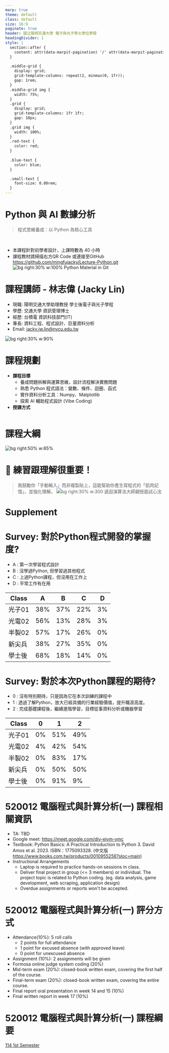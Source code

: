 ```yaml
---
marp: true
theme: default
class: default
size: 16:9
paginate: true
header: 國立陽明交通大學 電子與光子學士學位學程
headingDivider: 1
style: |
  section::after {
    content: attr(data-marpit-pagination) '/' attr(data-marpit-pagination-total);
  }
  
  .middle-grid {
    display: grid;
    grid-template-columns: repeat(2, minmax(0, 1fr));
    gap: 1rem;
  }
  .middle-grid img {
    width: 75%;
  }
  .grid {
    display: grid;
    grid-template-columns: 1fr 1fr;
    gap: 10px;
  }
  .grid img {
    width: 100%;
  }
  .red-text {
    color: red;
  }
  
  .blue-text {
    color: blue;  
  }

  .small-text {
    font-size: 0.80rem;
  }
---
```

# Python 與 AI 數據分析
> 
> 程式思維養成：以 Python 為核心工具
> 
<br>

- 本課程針對初學者設計，上課時數為 40 小時
- 課程教材請掃描右方QR Code 或連接至GitHub https://github.com/mingfujacky/Lecture-Python.git
![bg right:30% w:100% Python Material in Git](../files/image/qrcode_lecture_python.png)

# 課程講師 - 林志偉 (Jacky Lin)

+ 現職: 陽明交通大學助理教授 學士後電子與光子學程 
+ 學歷: 交通大學 資訊管理博士
+ 經歷: 台積電 資訊科技部門(IT)
+ 專長: 資料工程、程式設計、巨量資料分析
+ Email: jacky.jw.lin@nycu.edu.tw

![bg right:30% w:90%](../files/image/jacky_last_day_in_tsmc.jpg)

# 課程規劃
+ **課程目標**
  + 養成問題拆解與運算思維，設計流程解決實務問題
  + 熟悉 Python 程式語法：變數、條件、迴圈、函式
  + 實作資料分析工具：Numpy、Matplotlib
  + 探索 AI 輔助程式設計 (Vibe Coding)
+ **授課方式**
<div class="grid">
    <img src="../files/image/course_op.png" alt="">
</div>

# 課程大綱
![bg right:50% w:65%](../files/image/course_roadmap.png)

# 🧠 練習跟理解很重要！

>我鼓勵你「手動輸入」而非複製貼上，這能幫助你產生寫程式的「肌肉記憶」，並強化理解。
![bg right:30% w:300 遞迴演算法大師親授面試心法](https://i3.momoshop.com.tw/1721136961/goodsimg/0013/030/254/13030254_R.jpg)

# Supplement
# Survey: 對於Python程式開發的掌握度?
- A : 第一次學習程式設計
- B : 沒學過Python, 但學習過其他程式
- C : 上過Python課程，但沒用在工作上
- D : 平常工作有在用

<style scoped>
table {
  font-size: 20px;
}
</style>

Class |A   |B   |C   |D   
------|----|----|----|---
光子01 |38% |37% |22% |3%
光電02 |56% |13% |28% |3%
半製02 |57% |17% |26% |0%
新尖兵 |38% |27% |35% |0%
學士後 |68% |18% |14% |0%

# Survey: 對於本次Python課程的期待?
- 0 : 沒有特別期待，只是因為它在本次訓練的課程中
- 1 : 透過了解Python，放大已經具備的行業經驗價值，提升職涯高度。
- 2 : 完成基礎課程後，繼續進階學習，目標從事資料分析或機器學習
<style scoped>
table {
  font-size: 20px;
}
</style>
Class |0   |1   |2      
------|----|----|----
光子01 |0% |51% |49%
光電02 |4% |42% |54%
半製02 |0% |83% |17%
新尖兵 |0% |50% |50%
學士後 |0% |91% |9%

# 520012 電腦程式與計算分析(一) 課程相關資訊
- TA: TBD 
- Google meet: https://meet.google.com/diy-eivm-ymc
- Textbook: Python Basics: A Practical Introduction to Python 3. David Amos et al. 2023. ISBN：1775093328. 
(中文版 https://www.books.com.tw/products/0010955256?sloc=main)
- Instructional Arrangements
  - Laptop is required to practice hands-on sessions in class.
  - Deliver final project in group (<= 3 members) or individual. The project topic is related to Python coding. 
  (eg. data analysis, game development, web scraping, application design)
  - Overdue assignments or reports won't be accepted.

# 520012 電腦程式與計算分析(一) 評分方式
- Attendance(10%): 5 roll calls 
  - 2 points for full attendance
  - 1 point for excused absence (with approved leave)
  - 0 point for unexcused absence
- Assignment (10%): 2 assignments will be given
- Formosa online judge system coding (20%)
- Mid-term exam (20%): closed-book written exam, covering the first half of the course.
- Final-term exam (20%): closed-book written exam, covering the entire course.
- Final report oral presentation in week 14 and 15 (10%)
- Final written report in week 17 (10%)  

# 520012 電腦程式與計算分析(一) 課程綱要
[114 1st Semester](https://timetable.nycu.edu.tw/?r=main/crsoutline&Acy=114&Sem=1&CrsNo=520012&lang=)  





